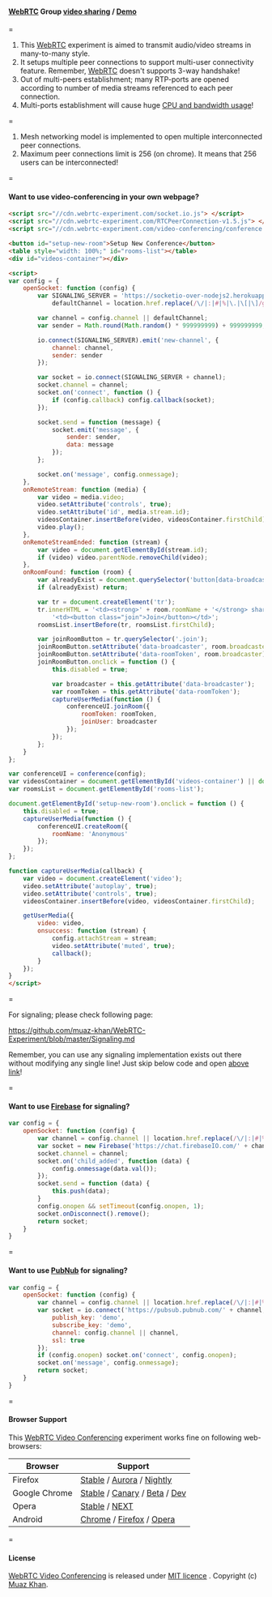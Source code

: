 #### [WebRTC](https://www.webrtc-experiment.com/) Group [video sharing](https://github.com/muaz-khan/WebRTC-Experiment/tree/master/video-conferencing) / [Demo](https://www.webrtc-experiment.com/video-conferencing/)

=

1. This [WebRTC](https://www.webrtc-experiment.com/) experiment is aimed to transmit audio/video streams in many-to-many style.
2. It setups multiple peer connections to support multi-user connectivity feature. Remember, [WebRTC](https://www.webrtc-experiment.com/) doesn't supports 3-way handshake!
3. Out of multi-peers establishment; many RTP-ports are opened according to number of media streams referenced to each peer connection.
4. Multi-ports establishment will cause huge [CPU and bandwidth usage](https://www.webrtc-experiment.com/docs/RTP-usage.html)!

=

1. Mesh networking model is implemented to open multiple interconnected peer connections.
2. Maximum peer connections limit is 256 (on chrome). It means that 256 users can be interconnected!

=

#### Want to use video-conferencing in your own webpage?

```html
<script src="//cdn.webrtc-experiment.com/socket.io.js"> </script>
<script src="//cdn.webrtc-experiment.com/RTCPeerConnection-v1.5.js"> </script>
<script src="//cdn.webrtc-experiment.com/video-conferencing/conference.js"> </script>

<button id="setup-new-room">Setup New Conference</button>
<table style="width: 100%;" id="rooms-list"></table>
<div id="videos-container"></div>

<script>
var config = {
    openSocket: function (config) {
        var SIGNALING_SERVER = 'https://socketio-over-nodejs2.herokuapp.com:443/',
            defaultChannel = location.href.replace(/\/|:|#|%|\.|\[|\]/g, '');

        var channel = config.channel || defaultChannel;
        var sender = Math.round(Math.random() * 999999999) + 999999999;

        io.connect(SIGNALING_SERVER).emit('new-channel', {
            channel: channel,
            sender: sender
        });

        var socket = io.connect(SIGNALING_SERVER + channel);
        socket.channel = channel;
        socket.on('connect', function () {
            if (config.callback) config.callback(socket);
        });

        socket.send = function (message) {
            socket.emit('message', {
                sender: sender,
                data: message
            });
        };

        socket.on('message', config.onmessage);
    },
    onRemoteStream: function (media) {
        var video = media.video;
        video.setAttribute('controls', true);
        video.setAttribute('id', media.stream.id);
        videosContainer.insertBefore(video, videosContainer.firstChild);
        video.play();
    },
    onRemoteStreamEnded: function (stream) {
        var video = document.getElementById(stream.id);
        if (video) video.parentNode.removeChild(video);
    },
    onRoomFound: function (room) {
        var alreadyExist = document.querySelector('button[data-broadcaster="' + room.broadcaster + '"]');
        if (alreadyExist) return;

        var tr = document.createElement('tr');
        tr.innerHTML = '<td><strong>' + room.roomName + '</strong> shared a conferencing room with you!</td>' +
            '<td><button class="join">Join</button></td>';
        roomsList.insertBefore(tr, roomsList.firstChild);

        var joinRoomButton = tr.querySelector('.join');
        joinRoomButton.setAttribute('data-broadcaster', room.broadcaster);
        joinRoomButton.setAttribute('data-roomToken', room.broadcaster);
        joinRoomButton.onclick = function () {
            this.disabled = true;

            var broadcaster = this.getAttribute('data-broadcaster');
            var roomToken = this.getAttribute('data-roomToken');
            captureUserMedia(function () {
                conferenceUI.joinRoom({
                    roomToken: roomToken,
                    joinUser: broadcaster
                });
            });
        };
    }
};

var conferenceUI = conference(config);
var videosContainer = document.getElementById('videos-container') || document.body;
var roomsList = document.getElementById('rooms-list');

document.getElementById('setup-new-room').onclick = function () {
    this.disabled = true;
    captureUserMedia(function () {
        conferenceUI.createRoom({
            roomName: 'Anonymous'
        });
    });
};

function captureUserMedia(callback) {
    var video = document.createElement('video');
    video.setAttribute('autoplay', true);
    video.setAttribute('controls', true);
    videosContainer.insertBefore(video, videosContainer.firstChild);

    getUserMedia({
        video: video,
        onsuccess: function (stream) {
            config.attachStream = stream;
            video.setAttribute('muted', true);
            callback();
        }
    });
}
</script>
```

=

For signaling; please check following page:

https://github.com/muaz-khan/WebRTC-Experiment/blob/master/Signaling.md

Remember, you can use any signaling implementation exists out there without modifying any single line! Just skip below code and open [above link](https://github.com/muaz-khan/WebRTC-Experiment/blob/master/Signaling.md)!

=

#### Want to use [Firebase](https://www.firebase.com/) for signaling?

```javascript
var config = {
    openSocket: function (config) {
        var channel = config.channel || location.href.replace(/\/|:|#|%|\.|\[|\]/g, '');
        var socket = new Firebase('https://chat.firebaseIO.com/' + channel);
        socket.channel = channel;
        socket.on('child_added', function (data) {
            config.onmessage(data.val());
        });
        socket.send = function (data) {
            this.push(data);
        }
        config.onopen && setTimeout(config.onopen, 1);
        socket.onDisconnect().remove();
        return socket;
    }
}
```

=

#### Want to use [PubNub](http://www.pubnub.com/) for signaling?

```javascript
var config = {
    openSocket: function (config) {
        var channel = config.channel || location.href.replace(/\/|:|#|%|\.|\[|\]/g, '');
        var socket = io.connect('https://pubsub.pubnub.com/' + channel, {
            publish_key: 'demo',
            subscribe_key: 'demo',
            channel: config.channel || channel,
            ssl: true
        });
        if (config.onopen) socket.on('connect', config.onopen);
        socket.on('message', config.onmessage);
        return socket;
    }
}
```

=

#### Browser Support

This [WebRTC Video Conferencing](https://www.webrtc-experiment.com/video-conferencing/) experiment works fine on following web-browsers:

| Browser        | Support           |
| ------------- |-------------|
| Firefox | [Stable](http://www.mozilla.org/en-US/firefox/new/) / [Aurora](http://www.mozilla.org/en-US/firefox/aurora/) / [Nightly](http://nightly.mozilla.org/) |
| Google Chrome | [Stable](https://www.google.com/intl/en_uk/chrome/browser/) / [Canary](https://www.google.com/intl/en/chrome/browser/canary.html) / [Beta](https://www.google.com/intl/en/chrome/browser/beta.html) / [Dev](https://www.google.com/intl/en/chrome/browser/index.html?extra=devchannel#eula) |
| Opera | [Stable](http://www.opera.com/) / [NEXT](http://www.opera.com/computer/next)  |
| Android | [Chrome](https://play.google.com/store/apps/details?id=com.chrome.beta&hl=en) / [Firefox](https://play.google.com/store/apps/details?id=org.mozilla.firefox) / [Opera](https://play.google.com/store/apps/details?id=com.opera.browser) |

=

#### License

[WebRTC Video Conferencing](https://github.com/muaz-khan/WebRTC-Experiment/tree/master/video-conferencing) is released under [MIT licence](https://www.webrtc-experiment.com/licence/) . Copyright (c) [Muaz Khan](https://plus.google.com/+MuazKhan).
